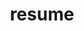 ---
title: resume
heroTitle: R&eacute;sum&eacute;
template: resume.hbt
type: website
description: Walker Randolph Smith's Resume
hero: resume.png
summary: Technology enthusiast, proud Eagle Scout, and software craftsman, I have a passion for the web and software development. I strive to adhere to Agile and SOLID principles while always maintaining a constant pursuit of improvement. My most recent project is an Android application with accompanying Angular website to help prevent texting and driving. My interests include UI/UX engineering, Agile, and test driven development.
jobs:
 -
  name: Bluetube
  position: "Web Developer"
  interval: "September 2014-Decemeber 2014"
  description: "Full stack web developer. Create web applications on the .NET stack using entity framework, linq, angular, less, and git-svn."
 -
  name: VersionOne
  position: Developer
  interval: "December 2014-Present"
  description: "Full stack developer. Create agile management tools for the enterprise. Technologies used include .NET, Node, C#, React, ES2015, git."

skills:
 - JavaScript/ES2015/Node
 - Git
 - TDD
 - C#
 - Android
 - Objective-C
 - HTML5
 - CSS3/LESS/SASS
 - SQL/NOSQL
frameworks:
 - React
 - Angular
 - Meteor
 - Backbone
 - unnderscore/lodash/rambda
 - Immutable
 - Gulp/Grunt
 - Webpack/Browserify

education:
 -
  name: Columbus State University
  alt: Computer Science
  mentions: "ACM, ACM Student Chapter Secretary, ACM Programming Competition Participant,"
  interval: "2008-2013"
  description: "I obtained a fundamental understanding of a wide range of topics in computer science. I applied said knowledge to produce working solutions while developing soft and hard skills. I was an elected officer of the ACM student chapter, Presidents List recipient and was a participant in the ACM Programming Challenge Competition."

---